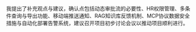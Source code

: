 我提出了补充观点与建议，确认点包括动态审批流的必要性、HR权限管理、多条件查询与导出功能、移动端推送通知、RAG知识库反馈机制、MCP协议数据安全措施与自动化部署告警系统，建议召开项目初步讨论会议以推动项目顺利进行。
